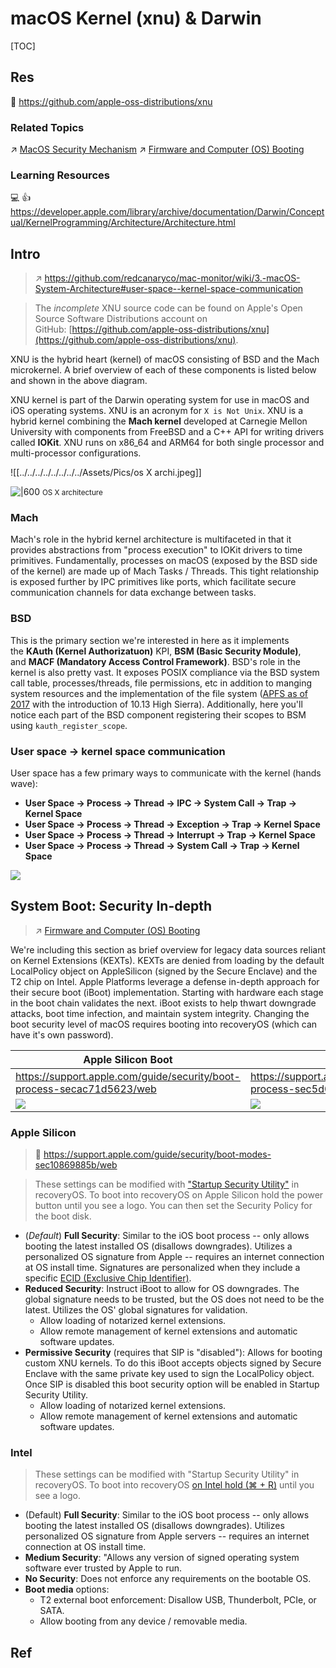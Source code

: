 # macOS Kernel (xnu) & Darwin

[TOC]



## Res
🚧 https://github.com/apple-oss-distributions/xnu


### Related Topics
↗ [MacOS Security Mechanism](../../../../../../../CyberSecurity/System%20Security/Operating%20System%20Security/🍎%20MacOS%20Security%20Mechanism/MacOS%20Security%20Mechanism.md)
↗ [Firmware and Computer (OS) Booting](../../../../🧬%20Computer%20System/Firmware%20and%20Computer%20(OS)%20Booting/Firmware%20and%20Computer%20(OS)%20Booting.md)


### Learning Resources
💻 👍 https://developer.apple.com/library/archive/documentation/Darwin/Conceptual/KernelProgramming/Architecture/Architecture.html



## Intro
> ↗ https://github.com/redcanaryco/mac-monitor/wiki/3.-macOS-System-Architecture#user-space--kernel-space-communication

> The _incomplete_ XNU source code can be found on Apple's Open Source Software Distributions account on GitHub: [https://github.com/apple-oss-distributions/xnu](https://github.com/apple-oss-distributions/xnu).

XNU is the hybrid heart (kernel) of macOS consisting of BSD and the Mach microkernel. A brief overview of each of these components is listed below and shown in the above diagram.

XNU kernel is part of the Darwin operating system for use in macOS and iOS operating systems. XNU is an acronym for `X is Not Unix`. XNU is a hybrid kernel combining the **Mach kernel** developed at Carnegie Mellon University with components from FreeBSD and a C++ API for writing drivers called **IOKit**. XNU runs on x86_64 and ARM64 for both single processor and multi-processor configurations.

![[../../../../../../../../Assets/Pics/os X archi.jpeg]]

![|600](../../../../../../../../Assets/Pics/Pasted%20image%2020240622022024.png)
<small>OS X architecture</small>


### Mach
Mach's role in the hybrid kernel architecture is multifaceted in that it provides abstractions from "process execution" to IOKit drivers to time primitives. Fundamentally, processes on macOS (exposed by the BSD side of the kernel) are made up of Mach Tasks / Threads. This tight relationship is exposed further by IPC primitives like ports, which facilitate secure communication channels for data exchange between tasks.


### BSD
This is the primary section we're interested in here as it implements the **KAuth (Kernel Authorizatuon)** KPI, **BSM (Basic Security Module)**, and **MACF (Mandatory Access Control Framework)**. BSD's role in the kernel is also pretty vast. It exposes POSIX compliance via the BSD system call table, processes/threads, file permissions, etc in addition to manging system resources and the implementation of the file system ([APFS as of 2017](https://www.apple.com/newsroom/2017/09/macos-high-sierra-now-available-as-a-free-update/#:~:text=Apple%20File%20System%20(APFS)) with the introduction of 10.13 High Sierra). Additionally, here you'll notice each part of the BSD component registering their scopes to BSM using `kauth_register_scope`.


### User space → kernel space communication
User space has a few primary ways to communicate with the kernel (hands wave):
- **User Space → Process → Thread → IPC → System Call → Trap → Kernel Space**
- **User Space → Process → Thread → Exception → Trap → Kernel Space**
- **User Space → Process → Thread → Interrupt → Trap → Kernel Space**
- **User Space → Process → Thread → System Call → Trap → Kernel Space**

![](../../../../../../../../Assets/Pics/Pasted%20image%2020240622021140.png)



## System Boot: Security In-depth
> ↗ [Firmware and Computer (OS) Booting](../../../../🧬%20Computer%20System/Firmware%20and%20Computer%20(OS)%20Booting/Firmware%20and%20Computer%20(OS)%20Booting.md)

We're including this section as brief overview for legacy data sources reliant on Kernel Extensions (KEXTs). KEXTs are denied from loading by the default LocalPolicy object on AppleSilicon (signed by the Secure Enclave) and the T2 chip on Intel. Apple Platforms leverage a defense in-depth approach for their secure boot (iBoot) implementation. Starting with hardware each stage in the boot chain validates the next. iBoot exists to help thwart downgrade attacks, boot time infection, and maintain system integrity. Changing the boot security level of macOS requires booting into recoveryOS (which can have it's own password).

| **Apple Silicon Boot**                                                 | **Intel Boot**                                                         |
| ---------------------------------------------------------------------- | ---------------------------------------------------------------------- |
| https://support.apple.com/guide/security/boot-process-secac71d5623/web | https://support.apple.com/guide/security/boot-process-sec5d0fab7c6/web |
| ![](../../../../../../../../Assets/Pics/Pasted%20image%2020240622021302.png) | ![](../../../../../../../../Assets/Pics/Pasted%20image%2020240622021325.png) |

### Apple Silicon
> 🔗 https://support.apple.com/guide/security/boot-modes-sec10869885b/web

> These settings can be modified with ["Startup Security Utility"](https://support.apple.com/guide/mac-help/change-security-settings-startup-disk-a-mac-mchl768f7291/mac) in recoveryOS. To boot into recoveryOS on Apple Silicon hold the power button until you see a logo. You can then set the Security Policy for the boot disk.

- (_Default_) **Full Security**: Similar to the iOS boot process -- only allows booting the latest installed OS (disallows downgrades). Utilizes a personalized OS signature from Apple -- requires an internet connection at OS install time. Signatures are personalized when they include a specific [ECID (Exclusive Chip Identifier)](https://support.apple.com/guide/security/aside/sec21774ef95/1/web/1).
- **Reduced Security**: Instruct iBoot to allow for OS downgrades. The global signature needs to be trusted, but the OS does not need to be the latest. Utilizes the OS' global signatures for validation.
    - Allow loading of notarized kernel extensions.
    - Allow remote management of kernel extensions and automatic software updates.
- **Permissive Security** (requires that SIP is "disabled"): Allows for booting custom XNU kernels. To do this iBoot accepts objects signed by Secure Enclave with the same private key used to sign the LocalPolicy object. Once SIP is disabled this boot security option will be enabled in Startup Security Utility.
    - Allow loading of notarized kernel extensions.
    - Allow remote management of kernel extensions and automatic software updates.


### Intel
> These settings can be modified with "Startup Security Utility" in recoveryOS. To boot into recoveryOS [on Intel hold (⌘ + R)](https://support.apple.com/en-us/102603#:~:text=Intel%2Dbased%20Mac-,Command%20(%E2%8C%98)%2DR,-%3A%20Start%20up%20from) until you see a logo.

- (Default) **Full Security**: Similar to the iOS boot process -- only allows booting the latest installed OS (disallows downgrades). Utilizes personalized OS signature from Apple servers -- requires an internet connection at OS install time.
- **Medium Security**: "Allows any version of signed operating system software ever trusted by Apple to run.
- **No Security**: Does not enforce any requirements on the bootable OS.
- **Boot media** options:
    - T2 external boot enforcement: Disallow USB, Thunderbolt, PCIe, or SATA.
    - Allow booting from any device / removable media.



## Ref
[👍 3. macOS System Architecture]: https://github.com/redcanaryco/mac-monitor/wiki/3.-macOS-System-Architecture#user-space--kernel-space-communication

